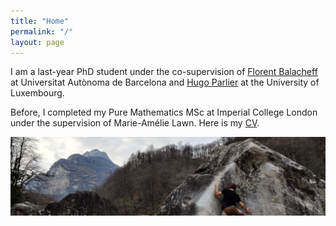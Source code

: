 ```yaml
---
title: "Home"
permalink: "/"
layout: page
---
```


I am a last-year PhD student under the co-supervision of <a href="https://mat.uab.cat/~fbalacheff/"> Florent Balacheff</a> at Universitat Autònoma de Barcelona and <a href="https://math.uni.lu/parlier/"> Hugo Parlier</a> at the University of Luxembourg.

Before, I completed my Pure Mathematics MSc at Imperial College London under the supervision of Marie-Amélie Lawn.
Here is my <a href="/CV.pdf" class="image fit">CV</a>.


![alt text](https://github.com/dfisac/dfisac.github.io/blob/master/guix.jpg?raw=true)


